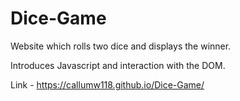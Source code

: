 # Dice-Game

Website which rolls two dice and displays the winner.

Introduces Javascript and interaction with the DOM.

Link - https://callumw118.github.io/Dice-Game/
